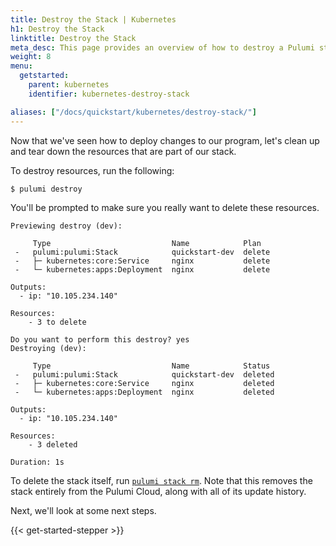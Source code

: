```yaml
---
title: Destroy the Stack | Kubernetes
h1: Destroy the Stack
linktitle: Destroy the Stack
meta_desc: This page provides an overview of how to destroy a Pulumi stack of a Kubernetes project.
weight: 8
menu:
  getstarted:
    parent: kubernetes
    identifier: kubernetes-destroy-stack

aliases: ["/docs/quickstart/kubernetes/destroy-stack/"]
---
```


Now that we've seen how to deploy changes to our program, let's clean up and tear down the resources that are part of our stack.

To destroy resources, run the following:

```bash
$ pulumi destroy
```

You'll be prompted to make sure you really want to delete these resources.

```
Previewing destroy (dev):

     Type                           Name            Plan
 -   pulumi:pulumi:Stack            quickstart-dev  delete
 -   ├─ kubernetes:core:Service     nginx           delete
 -   └─ kubernetes:apps:Deployment  nginx           delete

Outputs:
  - ip: "10.105.234.140"

Resources:
    - 3 to delete

Do you want to perform this destroy? yes
Destroying (dev):

     Type                           Name            Status
 -   pulumi:pulumi:Stack            quickstart-dev  deleted
 -   ├─ kubernetes:core:Service     nginx           deleted
 -   └─ kubernetes:apps:Deployment  nginx           deleted

Outputs:
  - ip: "10.105.234.140"

Resources:
    - 3 deleted

Duration: 1s
```

To delete the stack itself, run [`pulumi stack rm`](/docs/reference/cli/pulumi_stack_rm). Note that this removes the stack
entirely from the Pulumi Cloud, along with all of its update history.

Next, we'll look at some next steps.

{{< get-started-stepper >}}
